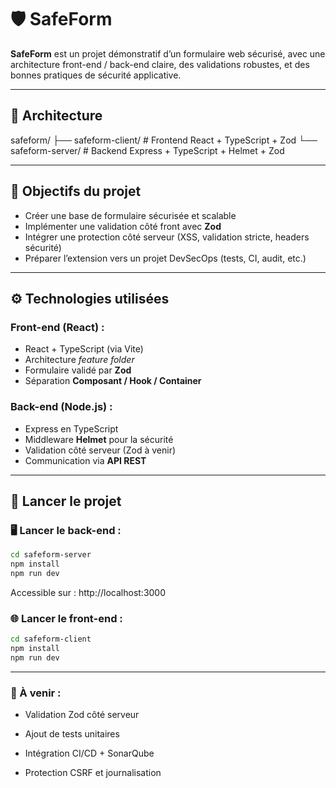 # 🛡️ SafeForm

**SafeForm** est un projet démonstratif d’un formulaire web sécurisé, avec une architecture front-end / back-end claire, des validations robustes, et des bonnes pratiques de sécurité applicative.

---

## 📁 Architecture

safeform/
├── safeform-client/ # Frontend React + TypeScript + Zod
└── safeform-server/ # Backend Express + TypeScript + Helmet + Zod


---

## 🔐 Objectifs du projet

- Créer une base de formulaire sécurisée et scalable
- Implémenter une validation côté front avec **Zod**
- Intégrer une protection côté serveur (XSS, validation stricte, headers sécurité)
- Préparer l’extension vers un projet DevSecOps (tests, CI, audit, etc.)

---

## ⚙️ Technologies utilisées

### Front-end (React) :
- React + TypeScript (via Vite)
- Architecture *feature folder*
- Formulaire validé par **Zod**
- Séparation **Composant / Hook / Container**

### Back-end (Node.js) :
- Express en TypeScript
- Middleware **Helmet** pour la sécurité
- Validation côté serveur (Zod à venir)
- Communication via **API REST**

---

## 🚀 Lancer le projet

### 🖥️ Lancer le back-end :

```bash
cd safeform-server
npm install
npm run dev
```

Accessible sur : http://localhost:3000

### 🌐 Lancer le front-end :
```bash
cd safeform-client
npm install
npm run dev
```
---

### 📌 À venir :

- Validation Zod côté serveur

- Ajout de tests unitaires

- Intégration CI/CD + SonarQube

- Protection CSRF et journalisation


